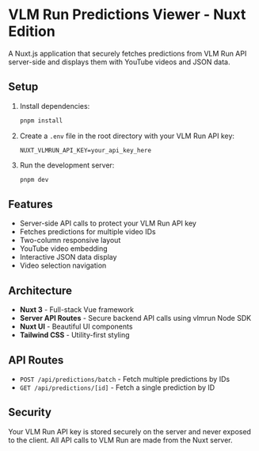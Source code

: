 # VLM Run Predictions Viewer - Nuxt Edition

A Nuxt.js application that securely fetches predictions from VLM Run API server-side and displays them with YouTube videos and JSON data.

## Setup

1. Install dependencies:
   ```bash
   pnpm install
   ```

2. Create a `.env` file in the root directory with your VLM Run API key:
   ```
   NUXT_VLMRUN_API_KEY=your_api_key_here
   ```

3. Run the development server:
   ```bash
   pnpm dev
   ```

## Features

- Server-side API calls to protect your VLM Run API key
- Fetches predictions for multiple video IDs
- Two-column responsive layout
- YouTube video embedding
- Interactive JSON data display
- Video selection navigation

## Architecture

- **Nuxt 3** - Full-stack Vue framework
- **Server API Routes** - Secure backend API calls using vlmrun Node SDK
- **Nuxt UI** - Beautiful UI components
- **Tailwind CSS** - Utility-first styling

## API Routes

- `POST /api/predictions/batch` - Fetch multiple predictions by IDs
- `GET /api/predictions/[id]` - Fetch a single prediction by ID

## Security

Your VLM Run API key is stored securely on the server and never exposed to the client. All API calls to VLM Run are made from the Nuxt server.